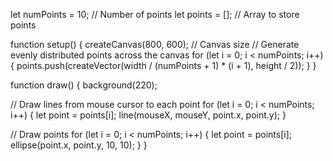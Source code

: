let numPoints = 10; // Number of points
let points = []; // Array to store points

function setup() {
  createCanvas(800, 600); // Canvas size
  // Generate evenly distributed points across the canvas
  for (let i = 0; i < numPoints; i++) {
    points.push(createVector(width / (numPoints + 1) * (i + 1), height / 2));
  }
}

function draw() {
  background(220);
  
  // Draw lines from mouse cursor to each point
  for (let i = 0; i < numPoints; i++) {
    let point = points[i];
    line(mouseX, mouseY, point.x, point.y);
  }
  
  // Draw points
  for (let i = 0; i < numPoints; i++) {
    let point = points[i];
    ellipse(point.x, point.y, 10, 10);
  }
}

